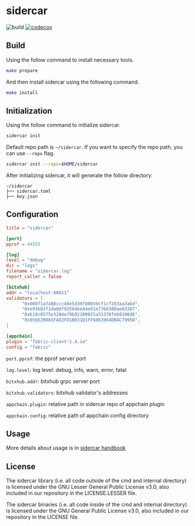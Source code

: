 # sidercar

![build](https://github.com/link33/sidercar/workflows/build/badge.svg)
[![codecov](https://codecov.io/gh/meshplus/sidercar/branch/master/graph/badge.svg)](https://codecov.io/gh/meshplus/sidercar)

## Build

Using the follow command to install necessary tools.

```bash
make prepare
```

And then install sidercar using the following command.

```bash
make install
```

## Initialization

Using the follow command to initialize sidercar.
```bash
sidercar init
```
Default repo path is `~/sidercar`. If you want to specify the repo path, you can use `--repo` flag.

```bash
sidercar init --repo=$HOME/sidercar
```

After initializing sidercar, it will generate the follow directory:

```
~/sidercar
├── sidercar.toml
├── key.json

```

## Configuration

```toml
title = "sidercar"

[port]
pprof = 44555

[log]
level = "debug"
dir = "logs"
filename = "sidercar.log"
report_caller = false

[bitxhub]
addr = "localhost:60011"
validators = [
      "0x000f1a7a08ccc48e5d30f80850cf1cf283aa3abd",
      "0xe93b92f1da08f925bdee44e91e7768380ae83307",
      "0xb18c8575e3284e79b92100025a31378feb8100d6",
      "0x856E2B9A5FA82FD1B031D1FF6863864DBAC7995D",
]

[appchain]
plugin = "fabric-client-1.4.so"
config = "fabric"
```

`port.pprof`: the pprof server port

`log.level`: log level: debug, info, warn, error, fatal

`bitxhub.addr`: bitxhub grpc server port

`bitxhub.validators`: bitxhub validator's addresses

`appchain.plugin`: relative path in sidercar repo of appchain plugin

`appchain.config`: relative path of appchain config directory

## Usage

More details about usage is in [sidercar handbook](https://github.com/link33/sidercar/wiki/sidercar%E4%BD%BF%E7%94%A8%E6%96%87%E6%A1%A3)

## License

The sidercar library (i.e. all code outside of the cmd and internal directory) is licensed under the GNU Lesser General Public License v3.0, also included in our repository in the LICENSE.LESSER file.

The sidercar binaries (i.e. all code inside of the cmd and internal directory) is licensed under the GNU General Public License v3.0, also included in our repository in the LICENSE file.